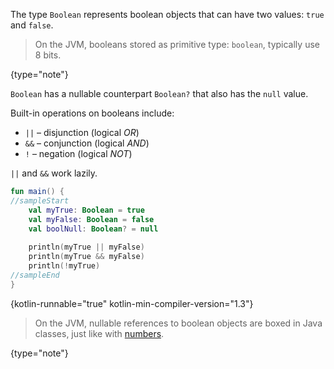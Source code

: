 [//]: # (title: Booleans)

The type `Boolean` represents boolean objects that can have two values: `true` and `false`. 

> On the JVM, booleans stored as primitive type: `boolean`, typically use 8 bits.
>
{type="note"}

`Boolean` has a nullable counterpart `Boolean?` that also has the `null` value.

Built-in operations on booleans include:

* `||` – disjunction (logical _OR_)
* `&&` – conjunction (logical _AND_)
* `!` – negation (logical _NOT_)

`||` and `&&` work lazily.

```kotlin
fun main() {
//sampleStart
    val myTrue: Boolean = true
    val myFalse: Boolean = false
    val boolNull: Boolean? = null
    
    println(myTrue || myFalse)
    println(myTrue && myFalse)
    println(!myTrue)
//sampleEnd
}
```
{kotlin-runnable="true" kotlin-min-compiler-version="1.3"}

> On the JVM, nullable references to boolean objects are boxed in Java classes, just like with [numbers](numbers.md#numbers-representation-on-the-jvm).
>
{type="note"}